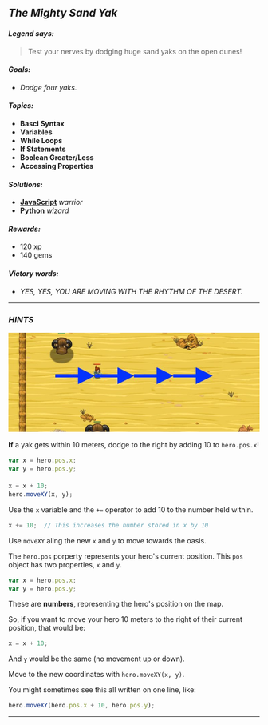 ## _The Mighty Sand Yak_

#### _Legend says:_
> Test your nerves by dodging huge sand yaks on the open dunes!

#### _Goals:_
+ _Dodge four yaks._

#### _Topics:_
+ **Basci Syntax**
+ **Variables**
+ **While Loops**
+ **If Statements**
+ **Boolean Greater/Less**
+ **Accessing Properties**

#### _Solutions:_
+ **[JavaScript](mightyYak.js)** _warrior_
+ **[Python](mighty_yak.py)** _wizard_

#### _Rewards:_
+ 120 xp
+ 140 gems

#### _Victory words:_
+ _YES, YES, YOU ARE MOVING WITH THE RHYTHM OF THE DESERT._

___

### _HINTS_

![](img/the_mighty_sand_yak.jpeg)

**If** a yak gets within 10 meters, dodge to the right by adding 10 to `hero.pos.x`!

```javascript
var x = hero.pos.x;
var y = hero.pos.y;

x = x + 10;
hero.moveXY(x, y);
```

Use the `x` variable and the `+=` operator to add 10 to the number held within.

```javascript
x += 10;  // This increases the number stored in x by 10
```

Use `moveXY` aling the new `x` and `y` to move towards the oasis.

The `hero.pos` porperty represents your hero's current position. This `pos` object has two properties, `x` and `y`.

```javascript
var x = hero.pos.x;
var y = hero.pos.y;
```

These are **numbers**, representing the hero's position on the map.

So, if you want to move your hero 10 meters to the right of their current position, that would be:

```javascript
x = x + 10;
```

And `y` would be the same (no movement up or down).

Move to the new coordinates with `hero.moveXY(x, y)`.

You might sometimes see this all written on one line, like:

```javascript
hero.moveXY(hero.pos.x + 10, hero.pos.y);
```

___
